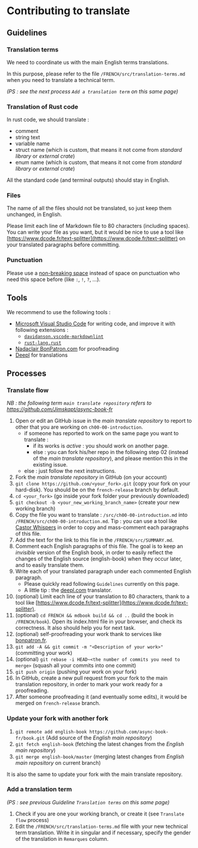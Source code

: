 # Contributing to translate

## Guidelines

### Translation terms

We need to coordinate us with the main English terms translations.

In this purpose, please refer to the file `/FRENCH/src/translation-terms.md`
when you need to translate a technical term.

*(PS : see the next process `Add a translation term` on this same page)*

### Translation of Rust code

In rust code, we should translate :

- comment
- string text
- variable name
- struct name (which is custom, that means it not come from *standard library*
  or *external crate*)
- enum name (which is custom, that means it not come from *standard library*
  or *external crate*)

All the standard code (and terminal outputs) should stay in English.

### Files

The name of all the files should not be translated, so just keep them unchanged,
in English.

Please limit each line of Markdown file to 80 characters (including spaces). You
can write your file as you want, but it would be nice to use a tool like
[https://www.dcode.fr/text-splitter](https://www.dcode.fr/text-splitter) on your
translated paragraphs before committing.

### Punctuation

Please use a [non-breaking space](https://en.wikipedia.org/wiki/Non-breaking_space)
instead of space on punctuation who need this space before (like `:`, `!`, `?`,
...).

## Tools

We recommend to use the following tools :

- [Microsoft Visual Studio Code](https://code.visualstudio.com/) for writing
  code, and improve it with following extensions :
    - [`davidanson.vscode-markdownlint`](https://marketplace.visualstudio.com/items?itemName=davidanson.vscode-markdownlint)
    - [`rust-lang.rust`](https://marketplace.visualstudio.com/items?itemName=rust-lang.rust)
- [Nadaclair BonPatron.com](https://bonpatron.com/) for proofreading
- [Deepl](https://www.deepl.com/translator) for translations

## Processes

### Translate flow

*NB : the following term `main translate repository` refers to
<https://github.com/Jimskapt/async-book-fr>*

01. Open or edit an GitHub issue in the *main translate repository* to report to
    other that you are working on `ch00-00-introduction`.
      - if someone has reported to work on the same page you want to translate :
        - if its works is *active* : you should work on another page.
        - else : you can fork his/her repo in the following step 02 (instead of
          the *main translate repository*), and please mention this in the
          existing issue.
      - else : just follow the next instructions.
02. Fork the *main translate repository* in GitHub (on your account)
03. `git clone https://github.com/<your_fork>.git`
    (copy your fork on your hard-disk). You should be on the `french-release`
    branch by default.
04. `cd <your_fork>` (go inside your fork folder your previously downloaded)
05. `git checkout -b <your_new_working_branch_name>` (create your new working
    branch)
06. Copy the file you want to translate : `/src/ch00-00-introduction.md` into
    `/FRENCH/src/ch00-00-introduction.md`. Tip : you can use a tool like
    [Castor Whispers](https://github.com/Jimskapt/castor_whispers) in order to
    copy and mass-comment each paragraphs of this file.
07. Add the text for the link to this file in the `/FRENCH/src/SUMMARY.md`.
08. Comment each English paragraphs of this file. The goal is to keep an
    *invisible* version of the English book, in order to easily reflect the
    changes of the English source (english-book) when they occur later, and to
    easily translate them.
09. Write each of your translated paragraph under each commented English
    paragraph.
      - Please quickly read following `Guidelines` currently on this page.
      - A little tip : the [deepl.com](https://www.deepl.com/) translator.
10. (optional) Limit each line of your translation to 80 characters, thank to a
    tool like
    [https://www.dcode.fr/text-splitter](https://www.dcode.fr/text-splitter).
11. (optional) `cd FRENCH && mdbook build && cd ..` (build the book in
    `/FRENCH/book`). Open its index.html file in your browser, and check its
    correctness. It also should help you for next task.
12. (optional) self-proofreading your work thank to services like
    [bonpatron.fr](https://bonpatron.com).
13. `git add -A && git commit -m "<Description of your work>"` (committing your
    work)
14. (optional) `git rebase -i HEAD~<the number of commits you need to merge>`
    (squash all your commits into one commit)
15. `git push origin` (pushing your work on your fork)
16. In GitHub, create a new pull request from your fork to the main translation
    repository, in order to mark your work ready for a proofreading.
17. After someone proofreading it (and eventually some edits), it would be
    merged on `french-release` branch.

### Update your fork with another fork

01. `git remote add english-book https://github.com/async-book-fr/book.git`
    (Add source of the *English main repository*)
02. `git fetch english-book` (fetching the latest changes from the *English main
    repository*)
03. `git merge english-book/master` (merging latest changes from *English main
    repository* on current branch)

It is also the same to update your fork with the main translate repository.

### Add a translation term

*(PS : see previous Guideline `Translation terms` on this same page)*

01. Check if you are one your working branch, or create it (see `Translate flow`
    process)
02. Edit the `/FRENCH/src/translation-terms.md` file with your new technical
    term translation. Write it in singular and if necessary, specify the gender
    of the translation in `Remarques` column.
